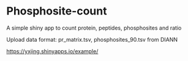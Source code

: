 # Phosphosite-count
A simple shiny app to count protein, peptides, phosphosites and ratio

Upload data format: pr_matrix.tsv, phosphosites_90.tsv from DIANN

https://yxjing.shinyapps.io/example/
